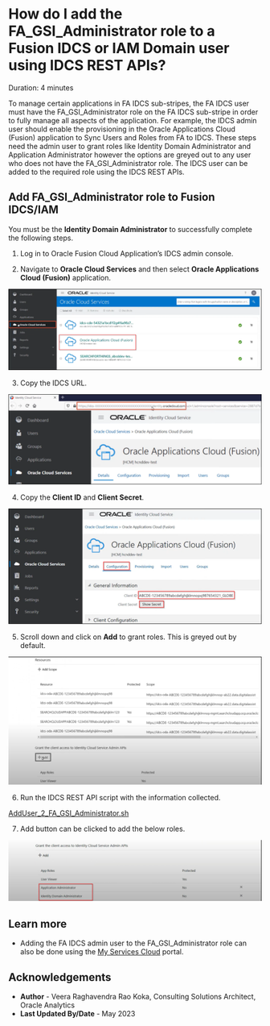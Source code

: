 # How do I add the FA\_GSI\_Administrator role to a Fusion IDCS or IAM Domain user using IDCS REST APIs?

Duration: 4 minutes

To manage certain applications in FA IDCS sub-stripes, the FA IDCS user must have the FA\_GSI\_Administrator role on the FA IDCS sub-stripe in order to fully manage all aspects of the application. For example, the IDCS admin user should enable the provisioning in the Oracle Applications Cloud (Fusion) application to Sync Users and Roles from FA to IDCS. These steps need the admin user to grant roles like Identity Domain Administrator and Application Administrator however the options are greyed out to any user who does not have the FA\_GSI\_Administrator role. The IDCS user can be added to the required role using the IDCS REST APIs.

## Add FA\_GSI\_Administrator role to Fusion IDCS/IAM

You must be the **Identity Domain Administrator** to successfully complete the following steps.

1. Log in to Oracle Fusion Cloud Application’s IDCS admin console.

2. Navigate to **Oracle Cloud Services** and then select **Oracle Applications Cloud (Fusion)** application.

  ![Open Oracle Applications Cloud (Fusion)](images/open-oracle-apps-cloud.png)

3. Copy the IDCS URL.

  ![IDCS Url](images/copy-idcs-url.png)

4. Copy the **Client ID** and **Client Secret**.

  ![Client ID and Secret Details](images/client-id-secret-details.png)

5. Scroll down and click on **Add** to grant roles. This is greyed out by default.

  ![Options greyed out](images/add-roles.png)

6. Run the IDCS REST API script with the information collected.

  [AddUser_2_FA_GSI_Administrator.sh](https://objectstorage.us-phoenix-1.oraclecloud.com/p/7THAOpuamL29E85kxCGZ-xZAXXNR9Cuu255L8V_790-o_w0l5thqNwUhAfdUlhRk/n/idbwmyplhk4t/b/LiveLabsFiles/o/AddUser_2_FA_GSI_Administrator.sh)

7. Add button can be clicked to add the below roles.

  ![Add roles](images/add-button.png)

## Learn more
* Adding the FA IDCS admin user to the FA\_GSI\_Administrator role can also be done using the [My Services Cloud](https://docs.oracle.com/en/cloud/saas/applications-common/22d/fagda/how-to-add-fa-gsi-administrator-role-to-a-user.html) portal.

## Acknowledgements
* **Author** - Veera Raghavendra Rao Koka, Consulting Solutions Architect, Oracle Analytics
* **Last Updated By/Date** - May 2023
